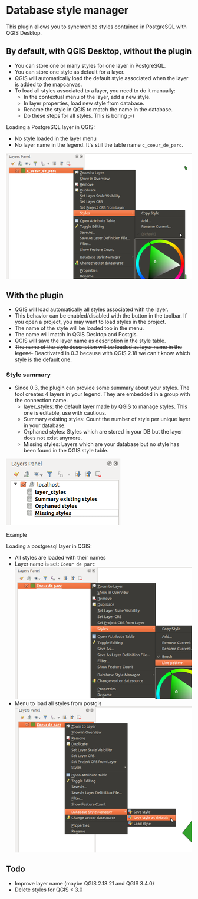 # Database style manager
This plugin allows you to synchronize styles contained in PostgreSQL with QGIS Desktop.

## By default, with QGIS Desktop, without the plugin

* You can store one or many styles for one layer in PostgreSQL.
* You can store one style as default for a layer.
* QGIS will automatically load the default style associated when the layer is added to the mapcanvas.
* To load all styles associated to a layer, you need to do it manually:
  * In the contextual menu of the layer, add a new style.
  * In layer properties, load new style from database.
  * Rename the style in QGIS to match the name in the database.
  * Do these steps for all styles. This is boring ;-)

Loading a PostgreSQL layer in QGIS:
* No style loaded in the layer menu
* No layer name in the legend. It's still the table name `c_coeur_de_parc`.

![legend](docs/no-plugin.png)

## With the plugin
* QGIS will load automatically all styles associated with the layer.
* This behavior can be enabled/disabled with the button in the toolbar. If you open a project, you may want to load styles in the project.
* The name of the style will be loaded too in the menu.
* The name will match in QGIS Desktop and Postgis.
* QGIS will save the layer name as description in the style table.
* ~~The name of the style description will be loaded as layer name in the legend.~~ Deactivated in 0.3 because with QGIS 2.18 we can't know which style is the default one.

### Style summary
* Since 0.3, the plugin can provide some summary about your styles.
The tool creates 4 layers in your legend. They are embedded in a group with the connection name.
  * layer_styles: the default layer made by QGIS to manage styles. This one is editable, use with cautious.
  * Summary existing styles: Count the number of style per unique layer in your database.
  * Orphaned styles: Styles which are stored in your DB but the layer does not exist anymore.
  * Missing styles: Layers which are your database but no style has been found in the QGIS style table.

![legend](docs/layers.png)

Example
 
Loading a postgresql layer in QGIS:
* All styles are loaded with their names
* ~~Layer name is set:~~ `Coeur de parc`
![legend](docs/styles.png)
* Menu to load all styles from postgis
![legend](docs/menu.png)

## Todo
* Improve layer name (maybe QGIS 2.18.21 and QGIS 3.4.0)
* Delete styles for QGIS < 3.0